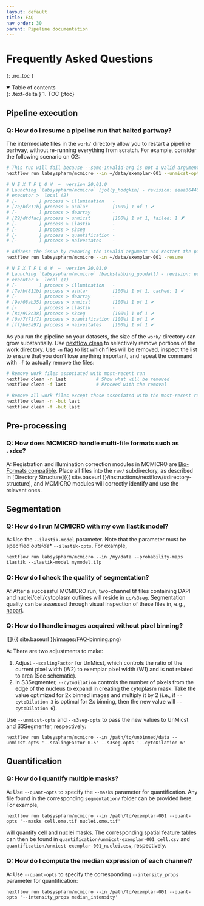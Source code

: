 ```yaml
---
layout: default
title: FAQ
nav_order: 30
parent: Pipeline documentation
---
```


# Frequently Asked Questions

{: .no_toc }

<details open markdown="block">
  <summary>
    Table of contents
  </summary>
  {: .text-delta }
1. TOC
{:toc}
</details>

## Pipeline execution

### Q: How do I resume a pipeline run that halted partway?

The intermediate files in the `work/` directory allow you to restart a pipeline partway, without re-running everything from scratch. For example, consider the following scenario on O2:

``` bash
# This run will fail because --some-invalid-arg is not a valid argument for UnMicst
nextflow run labsyspharm/mcmicro --in ~/data/exemplar-001 --unmicst-opts '--some-invalid-arg'

# N E X T F L O W  ~  version 20.01.0
# Launching `labsyspharm/mcmicro` [jolly_hodgkin] - revision: eeaa364408 [master]
# executor >  local (2)
# [-        ] process > illumination   -
# [7e/bf811b] process > ashlar         [100%] 1 of 1 ✔
# [-        ] process > dearray        -
# [29/dfdfac] process > unmicst        [100%] 1 of 1, failed: 1 ✘
# [-        ] process > ilastik        -
# [-        ] process > s3seg          -
# [-        ] process > quantification -
# [-        ] process > naivestates    -

# Address the issue by removing the invalid argument and restart the pipeline with -resume
nextflow run labsyspharm/mcmicro --in ~/data/exemplar-001 -resume

# N E X T F L O W  ~  version 20.01.0
# Launching `labsyspharm/mcmicro` [backstabbing_goodall] - revision: eeaa364408 [master]
# executor >  local (1)
# [-        ] process > illumination   -
# [7e/bf811b] process > ashlar         [100%] 1 of 1, cached: 1 ✔      <- NOTE: cached
# [-        ] process > dearray        -
# [9e/08ab35] process > unmicst        [100%] 1 of 1 ✔
# [-        ] process > ilastik        -
# [84/918c38] process > s3seg          [100%] 1 of 1 ✔
# [0a/7f71f7] process > quantification [100%] 1 of 1 ✔
# [ff/be5a97] process > naivestates    [100%] 1 of 1 ✔
```

As you run the pipeline on your datasets, the size of the `work/` directory can grow substantially. Use [nextflow clean](https://github.com/nextflow-io/nextflow/blob/cli-docs/docs/cli.rst#clean) to selectively remove portions of the work directory. Use `-n` flag to list which files will be removed, inspect the list to ensure that you don't lose anything important, and repeat the command with `-f` to actually remove the files:

``` bash
# Remove work files associated with most-recent run
nextflow clean -n last           # Show what will be removed
nextflow clean -f last           # Proceed with the removal

# Remove all work files except those associated with the most-recent run
nextflow clean -n -but last
nextflow clean -f -but last
```

## Pre-processing

### Q: How does MCMICRO handle multi-file formats such as `.xdce`?

A: Registration and illumination correction modules in MCMICRO are [Bio-Formats compatible](https://docs.openmicroscopy.org/bio-formats/6.0.1/supported-formats.html). Place all files into the `raw/` subdirectory, as described in [Directory Structure]({{ site.baseurl }}/instructions/nextflow/#directory-structure), and MCMICRO modules will correctly identify and use the relevant ones.

## Segmentation

### Q: How do I run MCMICRO with my own Ilastik model?

A: Use the `--ilastik-model` parameter. Note that the parameter must be specified *outside** `--ilastik-opts`. For example,

```
nextflow run labsyspharm/mcmicro --in /my/data --probability-maps ilastik --ilastik-model mymodel.ilp
```

### Q: How do I check the quality of segmentation?

A: After a successful MCMICRO run, two-channel tif files containing DAPI and nuclei/cell/cytoplasm outlines will reside in `qc/s3seg`. Segmentation quality can be assessed through visual inspection of these files in, e.g., [napari](https://napari.org/).

### Q: How do I handle images acquired without pixel binning?

![]({{ site.baseurl }}/images/FAQ-binning.png)

A: There are two adjustments to make:

1. Adjust `--scalingFactor` for UnMicst, which controls the ratio of the current pixel width (W2) to exemplar pixel width (W1) and is not related to area (See schematic).
1. In S3Segmenter, `--cytoDilation` controls the number of pixels from the edge of the nucleus to expand in creating the cytoplasm mask. Take the value optimized for 2x binned images and multiply it by 2 (i.e., if `--cytoDilation 3` is optimal for 2x binning, then the new value will `--cytoDilation 6`).

Use `--unmicst-opts` and `--s3seg-opts` to pass the new values to UnMicst and S3Segmenter, respectively:

```
nextflow run labsyspharm/mcmicro --in /path/to/unbinned/data --unmicst-opts '--scalingFactor 0.5' --s3seg-opts '--cytoDilation 6'
```

## Quantification

### Q: How do I quantify multiple masks?

A: Use `--quant-opts` to specify the `--masks` parameter for quantification. Any file found in the corresponding `segmentation/` folder can be provided here. For example,

```
nextflow run labsyspharm/mcmicro --in /path/to/exemplar-001 --quant-opts '--masks cell.ome.tif nuclei.ome.tif'
```

will quantify cell and nuclei masks. The corresponding spatial feature tables can then be found in `quantification/unmicst-exemplar-001_cell.csv` and `quantification/unmicst-exemplar-001_nuclei.csv`, respectively.

### Q: How do I compute the median expression of each channel?

A: Use `--quant-opts` to specify the corresponding `--intensity_props` parameter for quantification:

```
nextflow run labsyspharm/mcmicro --in /path/to/exemplar-001 --quant-opts '--intensity_props median_intensity'
```
